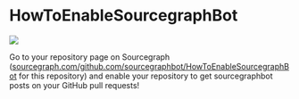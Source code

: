 HowToEnableSourcegraphBot
=========================

<img src="https://s3-us-west-2.amazonaws.com/sourcegraph-assets/enablerepo.png" />

Go to your repository page on Sourcegraph ([sourcegraph.com/github.com/sourcegraphbot/HowToEnableSourcegraphBot](sourcegraph.com/github.com/sourcegraphbot/HowToEnableSourcegraphBot) for this repository) and enable your repository to get sourcegraphbot posts on your GitHub pull requests!
